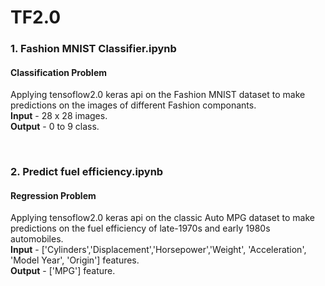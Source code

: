 # TF2.0

### 1. Fashion MNIST Classifier.ipynb 
#### Classification Problem
<p>
Applying tensoflow2.0 keras api on the Fashion MNIST dataset to make predictions on the images of different Fashion componants.<br>
<b>Input</b> - 28 x 28 images.<br>
<b>Output</b> - 0 to 9 class.<br>
</p> 
<br>

### 2. Predict fuel efficiency.ipynb
#### Regression Problem 
<p>
Applying tensoflow2.0 keras api on the classic Auto MPG dataset to make predictions on the fuel efficiency of late-1970s and early 1980s automobiles.<br>
<b>Input</b> - ['Cylinders','Displacement','Horsepower','Weight',
                'Acceleration', 'Model Year', 'Origin'] features.<br>
<b>Output</b> - ['MPG'] feature.<br>
</p> 
<br>